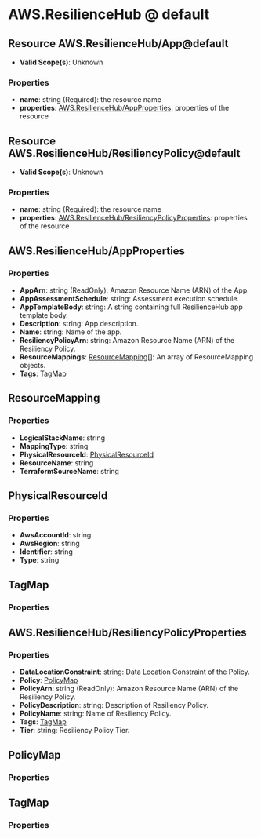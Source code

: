 # AWS.ResilienceHub @ default

## Resource AWS.ResilienceHub/App@default
* **Valid Scope(s)**: Unknown
### Properties
* **name**: string (Required): the resource name
* **properties**: [AWS.ResilienceHub/AppProperties](#awsresiliencehubappproperties): properties of the resource

## Resource AWS.ResilienceHub/ResiliencyPolicy@default
* **Valid Scope(s)**: Unknown
### Properties
* **name**: string (Required): the resource name
* **properties**: [AWS.ResilienceHub/ResiliencyPolicyProperties](#awsresiliencehubresiliencypolicyproperties): properties of the resource

## AWS.ResilienceHub/AppProperties
### Properties
* **AppArn**: string (ReadOnly): Amazon Resource Name (ARN) of the App.
* **AppAssessmentSchedule**: string: Assessment execution schedule.
* **AppTemplateBody**: string: A string containing full ResilienceHub app template body.
* **Description**: string: App description.
* **Name**: string: Name of the app.
* **ResiliencyPolicyArn**: string: Amazon Resource Name (ARN) of the Resiliency Policy.
* **ResourceMappings**: [ResourceMapping](#resourcemapping)[]: An array of ResourceMapping objects.
* **Tags**: [TagMap](#tagmap)

## ResourceMapping
### Properties
* **LogicalStackName**: string
* **MappingType**: string
* **PhysicalResourceId**: [PhysicalResourceId](#physicalresourceid)
* **ResourceName**: string
* **TerraformSourceName**: string

## PhysicalResourceId
### Properties
* **AwsAccountId**: string
* **AwsRegion**: string
* **Identifier**: string
* **Type**: string

## TagMap
### Properties

## AWS.ResilienceHub/ResiliencyPolicyProperties
### Properties
* **DataLocationConstraint**: string: Data Location Constraint of the Policy.
* **Policy**: [PolicyMap](#policymap)
* **PolicyArn**: string (ReadOnly): Amazon Resource Name (ARN) of the Resiliency Policy.
* **PolicyDescription**: string: Description of Resiliency Policy.
* **PolicyName**: string: Name of Resiliency Policy.
* **Tags**: [TagMap](#tagmap)
* **Tier**: string: Resiliency Policy Tier.

## PolicyMap
### Properties

## TagMap
### Properties

